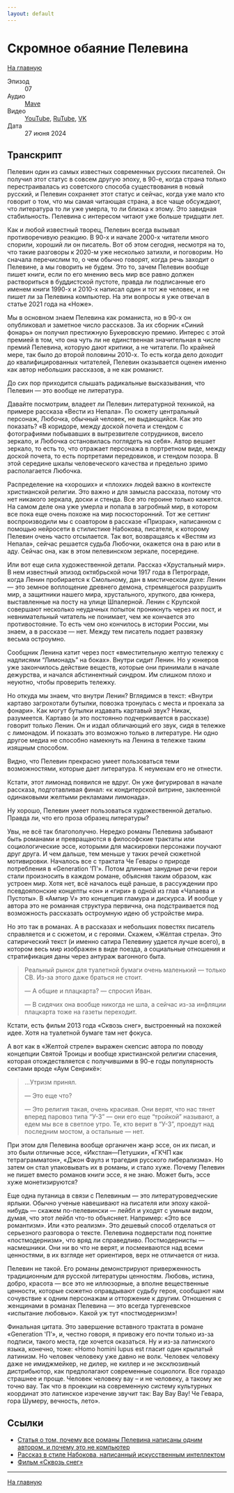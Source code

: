 ```yaml
---
layout: default
---
```


# Скромное обаяние Пелевина

[На главную](./index.html)

<dl>
<dt>Эпизод</dt>
<dd>07</dd>
<dt>Аудио</dt>
<dd><a href="https://nonbrevia.mave.digital/ep-8">Mave</a></dd>
<dt>Видео</dt>
<dd><a href="">YouTube</a>, <a href="">RuTube</a>, <a href="">VK</a></dd>
<dt>Дата</dt>
<dd>27 июня 2024</dd>
</dl>

## Транскрипт

Пелевин один из самых известных современных русских писателей. Он получил этот статус в совсем другую эпоху, в 90-е, когда страна только перестраивалась из советского способа существования в новый русский, и Пелевин сохраняет этот статус и сейчас, когда уже мало кто говорит о том, что мы самая читающая страна, а все чаще обсуждают, что литература то ли уже умерла, то ли близка к этому. Это завидная стабильность. Пелевина с интересом читают уже больше тридцати лет.

Как и любой известный творец, Пелевин всегда вызывал противоречивую реакцию. В 90-х и начале 2000-х читатели много спорили, хороший ли он писатель. Вот об этом сегодня, несмотря на то, что такие разговоры к 2020-м уже несколько затихли, и поговорим.
Но сначала перечислим то, о чем обычно говорят, когда речь заходит о Пелевине, а мы говорить не будем. Это то, зачем Пелевин вообще пишет книги, если по его мнению весь мир все равно должен раствориться в буддистской пустоте, правда ли подписанные его именем книги 1990-х и 2010-х написал один и тот же человек, и не пишет ли за Пелевина компьютер. На эти вопросы я уже отвечал в статье 2021 года на «Ноже».

Мы в основном знаем Пелевина как романиста, но в 90-х он опубликовал и заметное число рассказов. За их сборник «Синий фонарь» он получил престижную Букеровскую премию. Интерес с этой премией в том, что она чуть ли не единственная значительная в числе премий Пелевина, которую дают критики, а не читатели. По крайней мере, так было до второй половины 2010-х. То есть когда дело доходит до квалифицированных читателей, Пелевин оказывается оценен именно как автор небольших рассказов, а не как романист.

До сих пор приходится слышать радикальные высказывания, что Пелевин — это вообще не литература. 

Давайте посмотрим, владеет ли Пелевин литературной техникой, на примере рассказа «Вести из Непала». По сюжету центральный персонаж, Любочка, обычный человек, не выдающийся. Как это показать? «В коридоре, между доской почета и стендом с фотографиями побывавших в вытрезвителе сотрудников, висело зеркало, и Любочка остановилась поглядеть на себя». Автор вешает зеркало, то есть то, что отражает персонажа в портретном виде, между доской почета, то есть портретами передовиков, и стендом позора. В этой середине шкалы человеческого качества и предельно зримо располагается Любочка.

Распределение на «хороших» и «плохих» людей важно в контексте христианской религии. Это важно и для замысла рассказа, потому что нет никакого зеркала, доски и стенда. Все это героине только кажется. На самом деле она уже умерла и попала в загробный мир, в котором все пока еще очень похоже на мир посюсторонний. Тот же сеттинг воспроизводили мы с соавтором в рассказе «Призрак», написанном с помощью нейросети в стилистике Набокова, писателя, к которому Пелевин очень часто отсылается. Так вот, возвращаясь к «Вестям из Непала», сейчас решается судьба Любочки, окажется она в раю или в аду. Сейчас она, как в этом пелевинском зеркале, посередине.

Или вот еще сила художественной детали. Рассказ «Хрустальный мир». В нем известный эпизод октябрьской ночи 1917 года в Петрограде, когда Ленин пробирается к Смольному, дан в мистическом духе: Ленин — это земное воплощение древнего демона, стремящегося разрушить мир, а защитники нашего мира, хрустального, хрупкого, два юнкера, выставленные на посту на улице Шпалерной. Ленин с Крупской совершают несколько неудачных попыток проникнуть через их пост, и невнимательный читатель не понимает, чем же кончается это противостояние. То есть чем оно кончилось в истории России, мы знаем, а в рассказе — нет. Между тем писатель подает развязку весьма остроумно. 

Сообщник Ленина катит через пост «вместительную желтую тележку с надписями “Лимонадъ” на боках». Внутри сидит Ленин. Но у юнкеров уже закончилось действие веществ, которые они принимали в начале дежурства, и начался абстинентный синдром. Им слишком плохо и неуютно, чтобы проверить тележку. 

Но откуда мы знаем, что внутри Ленин? Вглядимся в текст: «Внутри картаво загрохотали бутылки, повозка тронулась с места и проехала за фонари». Как могут бутылки издавать картавый звук? Никак, разумеется. Картаво (и это постоянно подчеркивается в рассказе) говорит только Ленин. Он и издал обличающий его звук, сидя в тележке с лимонадом. И показать это возможно только в литературе. Ни одно другое медиа не способно намекнуть на Ленина в тележке таким изящным способом.

Видно, что Пелевин прекрасно умеет пользоваться теми возможностями, которые дает литература. К неумехам его не отнести. 

Кстати, этот лимонад появился не вдруг. Он уже фигурировал в начале рассказа, подготавливая финал: «к кондитерской витрине, заклеенной одинаковыми желтыми рекламами лимонада». 

Ну хорошо, Пелевин умеет пользоваться художественной деталью. Правда ли, что его проза образец литературы?

Увы, не всё так благополучно. Нередко романы Пелевина забывают быть романами и превращаются в философские трактаты или социологические эссе, которыми для маскировки персонажи поучают друг друга. И чем дальше, тем меньше у таких речей сюжетной мотивировки. Началось все с трактата Че Гевары о природе потребления в «Generation 'П'». Потом длинные занудные речи герои стали произносить в каждом романе, объясняя таким образом, как устроен мир. Хотя нет, всё началось ещё раньше, в рассуждении про псевдояпонские концепты «он» и «гири» в одной из глав «Чапаева и Пустоты». В «Ампир V» это концепция гламура и дискурса. И вообще у автора это не романная структура первична, она подстраивается под возможность рассказать остроумную идею об устройстве мира.

Но это так в романах. А в рассказах и небольших повестях писатель справляется и с сюжетом, и с героями. Скажем, «Жёлтая стрела». Это сатирический текст (и именно сатира Пелевину удается лучше всего), в котором весь мир изображен в виде поезда, а социальные отношения и стратификация даны через антураж вагонного быта. 

> Реальный рынок для туалетной бумаги очень маленький — только СВ. Из-за этого даже браться не стоит.
> 
>— А общие и плацкарта? — спросил Иван.
> 
>— В сидячих она вообще никогда не шла, а сейчас из-за инфляции плацкарта тоже на газеты переходит.

Кстати, есть фильм 2013 года «Сквозь снег», выстроенный на похожей идее. Хотя на туалетной бумаге там нет фокуса.

А вот как в «Желтой стреле» выражен скепсис автора по поводу концепции Святой Троицы и вообще христианской религии спасения, которая отождествляется с получившими в 90-е годы популярность сектами вроде «Аум Сенрикё»:

> ...Утризм принял.
> 
> — Это еще что?
> 
> — Это религия такая, очень красивая. Они верят, что нас тянет вперед паровоз типа “У-3” — они его еще “тройкой” называют, а едем мы все в светлое утро. Те, кто верит в “У-3”, проедут над последним мостом, а остальные — нет.

При этом для Пелевина вообще органичен жанр эссе, он их писал, и это были отличные эссе, «Икстлан—Петушки», «ГКЧП как тетраграмматон», «Джон Фаулз и трагедия русского либерализма». Но затем он стал упаковывать их в романы, и стало хуже. Почему Пелевин не пишет вместо романов книги эссе, я не знаю. Может быть, эссе хуже монетизируются?

Еще одна путаница в связи с Пелевиным — это литературоведческие ярлыки. Обычно ученые навешивают на писателя или эпоху какой-нибудь — скажем по-пелевински — лейбл и уходят с умным видом, думая, что этот лейбл что-то объясняет. Например: «Это все романтизм». Или «это реализм». Это дешевый способ отделаться от серьезного разговора о тексте. Пелевина подверстали под понятие «постмодернизм», что вряд ли справедливо. Постмодернисты — насмешники. Они ни во что не верят, и посмеиваются над всеми ценностями, в их взгляде нет ориентиров, верх не отличается от низа. 

Пелевин не такой. Его романы демонстрируют приверженность традиционным для русской литературы ценностям. Любовь, истина, добро, красота — все это не иллюзорные, а вполне вещественные ценности, которые сюжетно оправдывают судьбу героя, сообщают нам сочувствие к одним персонажам и отторжение к другим. Отношения с женщинами в романах Пелевина — это всегда тургеневское «испытание любовью». Какой уж тут «постмодернизм»!

Финальная цитата. Это завершение вставного трактата в романе «Generation ʽП’», и, честно говоря, я привожу его почти только из-за подписи, такого места, где хочется оказаться. Ну и из-за латинского языка, конечно, тоже: «Homo homini lupus est гласит один крылатый латинизм. Но человек человеку уже давно не волк. Человек человеку даже не имиджмейкер, не дилер, не киллер и не эксклюзивный дистрибьютор, как предполагают современные социологи. Все гораздо страшнее и проще. Человек человеку вау – и не человеку, а такому же точно вау. Так что в проекции на современную систему культурных координат это латинское изречение звучит так: Вау Вау Вау! Че Гевара, гора Шумеру, вечность, лето».


## Ссылки

* [Статья о том, почему все романы Пелевина написаны одним автором, и почему это не компьютер](https://knife.media/club/pelevin-existence/)
* [Рассказ в стиле Набокова, написанный искусственным интеллектом](https://gorky.media/context/ona-ochen-horosho-govorila-russkim-yazykom/)
* [Фильм «Сквозь снег»](https://www.kinopoisk.ru/film/566283/)


------

[На главную](./index.html)

